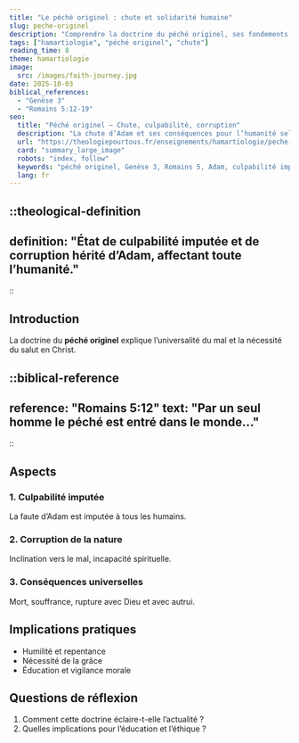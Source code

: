 ```yaml
---
title: "Le péché originel : chute et solidarité humaine"
slug: peche-originel
description: "Comprendre la doctrine du péché originel, ses fondements bibliques et implications."
tags: ["hamartiologie", "péché originel", "chute"]
reading_time: 8
theme: hamartiologie
image:
  src: /images/faith-journey.jpg
date: 2025-10-03
biblical_references:
  - "Genèse 3"
  - "Romains 5:12-19"
seo:
  title: "Péché originel — Chute, culpabilité, corruption"
  description: "La chute d’Adam et ses conséquences pour l’humanité selon la Bible (Gn 3; Rm 5)."
  url: "https://theologiepourtous.fr/enseignements/hamartiologie/peche-originel"
  card: "summary_large_image"
  robots: "index, follow"
  keywords: "péché originel, Genèse 3, Romains 5, Adam, culpabilité imputée"
  lang: fr
---
```


::theological-definition
---
definition: "État de culpabilité imputée et de corruption hérité d’Adam, affectant toute l’humanité."
---
::

## Introduction

La doctrine du <theological-glossary-anchor term="péché originel">**péché originel**</theological-glossary-anchor> explique l’universalité du mal et la nécessité du salut en Christ.

::biblical-reference
---
reference: "Romains 5:12"
text: "Par un seul homme le péché est entré dans le monde..."
---
::

## Aspects

### 1. Culpabilité imputée
La faute d’Adam est imputée à tous les humains.

### 2. Corruption de la nature
Inclination vers le mal, incapacité spirituelle.

### 3. Conséquences universelles
Mort, souffrance, rupture avec Dieu et avec autrui.

## Implications pratiques
- Humilité et repentance
- Nécessité de la grâce
- Éducation et vigilance morale

## Questions de réflexion
1. Comment cette doctrine éclaire-t-elle l’actualité ?
2. Quelles implications pour l’éducation et l’éthique ?
